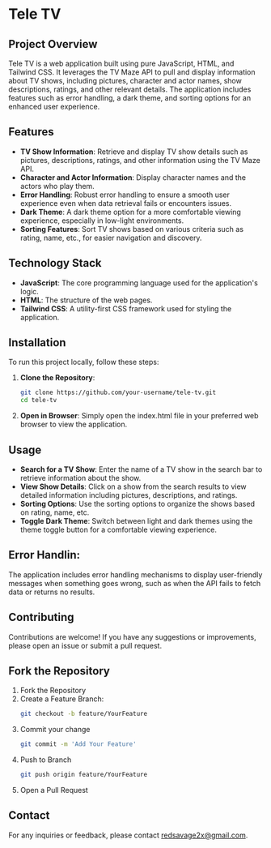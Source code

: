 # Tele TV

## Project Overview

Tele TV is a web application built using pure JavaScript, HTML, and Tailwind CSS. It leverages the TV Maze API to pull and display information about TV shows, including pictures, character and actor names, show descriptions, ratings, and other relevant details. The application includes features such as error handling, a dark theme, and sorting options for an enhanced user experience.

## Features

- **TV Show Information**: Retrieve and display TV show details such as pictures, descriptions, ratings, and other information using the TV Maze API.
- **Character and Actor Information**: Display character names and the actors who play them.
- **Error Handling**: Robust error handling to ensure a smooth user experience even when data retrieval fails or encounters issues.
- **Dark Theme**: A dark theme option for a more comfortable viewing experience, especially in low-light environments.
- **Sorting Features**: Sort TV shows based on various criteria such as rating, name, etc., for easier navigation and discovery.

## Technology Stack

- **JavaScript**: The core programming language used for the application's logic.
- **HTML**: The structure of the web pages.
- **Tailwind CSS**: A utility-first CSS framework used for styling the application.

## Installation

To run this project locally, follow these steps:

1. **Clone the Repository**: 
   ```bash
   git clone https://github.com/your-username/tele-tv.git
   cd tele-tv
2. **Open in Browser**:
   Simply open the index.html file in your preferred web browser to view the application.
## Usage
 - **Search for a TV Show**: Enter the name of a TV show in the search bar to retrieve information about the show.
 - **View Show Details**: Click on a show from the search results to view detailed information including pictures, descriptions, and ratings.
 - **Sorting Options**: Use the sorting options to organize the shows based on rating, name, etc.
 - **Toggle Dark Theme**: Switch between light and dark themes using the theme toggle button for a comfortable viewing experience.
## Error Handlin:
The application includes error handling mechanisms to display user-friendly messages when something goes wrong, such as when the API fails to fetch data or returns no results.

## Contributing
Contributions are welcome! If you have any suggestions or improvements, please open an issue or submit a pull request.

## Fork the Repository
1. Fork the Repository
2. Create a Feature Branch:
   ```bash
   git checkout -b feature/YourFeature
3. Commit your change
   ```bash
   git commit -m 'Add Your Feature'
4. Push to Branch
   ```bash
   git push origin feature/YourFeature
5. Open a Pull Request

## Contact
  For any inquiries or feedback, please contact redsavage2x@gmail.com.
   
